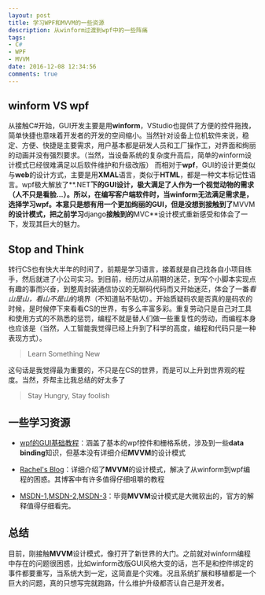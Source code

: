 ```yaml
---
layout: post
title: 学习WPF和MVVM的一些资源
description: 从winform过渡到wpf中的一些阵痛
tags:
- C#
- WPF
- MVVM
date: 2016-12-08 12:34:56
comments: true
---
```


## winform VS wpf

从接触C#开始，GUI开发主要是用**winform**，VStudio也提供了方便的控件拖拽，简单快捷也意味着开发者的开发的空间缩小。当然针对设备上位机软件来说，稳定、方便、快捷是主要需求，用户基本都是研发人员和工厂操作工，对界面和绚丽的动画并没有强烈要求。（当然，当设备系统的复杂度升高后，简单的winform设计模式已经很难满足以后软件维护和升级改版）
而相对于**wpf**，GUI的设计更类似与**web**的设计方式，主要是用**XMAL**语言，类似于**HTML**，都是一种文本标记性语言。wpf极大解放了**.NET**下的GUI设计，极大满足了人作为一个视觉动物的需求（人不只是看脸...）。所以，在编写客户端软件时，当winform无法满足需求是，选择学习wpf。本意只是想有用一个更加绚丽的GUI，但是没想到接触到了**MVVM**的设计模式，把之前学习**django**接触到的**MVC**设计模式重新感受和体会了一下，发现其巨大的魅力。

## Stop and Think

转行CS也有快大半年的时间了，前期是学习语言，接着就是自己找各自小项目练手，然后就进了小公司实习。到目前，经历过从前期的迷茫，到写个小脚本实现点有趣的事而兴奋，到整周封装通信协议的无聊码代码而又开始迷茫，体会了一番*看山是山，看山不是山*的境界（不知道贴不贴切）。开始质疑码农是否真的是码农的时候，是时候停下来看看CS的世界，有多么丰富多彩。重复劳动只是自己对工具和使用方式的不熟悉的惩罚，编程不就是替人们做一些重复性的劳动，而编程本身也应该是（当然，人工智能我觉得已经上升到了科学的高度，编程和代码只是一种表现方式）。

> Learn Something New

这句话是我觉得最为重要的，不只是在CS的世界，而是可以上升到世界观的程度。当然，乔帮主比我总结的好太多了

> Stay Hungry, Stay foolish

## 一些学习资源

* [wpf的GUI基础教程](http://www.wpf-tutorial.com/)：涵盖了基本的wpf控件和栅格系统，涉及到一些**data binding**知识，但基本没有详细介绍**MVVM**的设计模式

* [Rachel's Blog](https://rachel53461.wordpress.com/2012/10/12/switching-from-winforms-to-wpfmvvm/)：详细介绍了**MVVM**的设计模式，解决了从winform到wpf编程的困惑。其博客中有许多值得仔细咀嚼的教程

* [MSDN-1](https://msdn.microsoft.com/en-us/library/hh848246.aspx),[MSDN-2](https://msdn.microsoft.com/en-us/library/gg405484.aspx),[MSDN-3](https://msdn.microsoft.com/en-us/library/gg405494.aspx)：毕竟**MVVM**设计模式是大微软出的，官方的解释值得仔细看完。

## 总结

目前，刚接触**MVVM**设计模式，像打开了新世界的大门。之前就对winform编程中存在的问题很困惑，比如winform改版GUI风格大变的话，岂不是和控件绑定的事件都要重写，当系统大到一定，这简直是个灾难。况且系统扩展和移植都是一个巨大的问题，真的只想写完就跑路，什么维护升级都否认自己是开发者。
